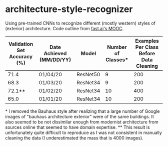 # architecture-style-recognizer

Using pre-trained CNNs to recognize different (mostly western) styles of (exterior) architecture. Code outline from [fast.ai's MOOC](https://course.fast.ai/). 

Validation Set Accuracy (%)   | Date Achieved (MM/DD/YY) | Model    | Number of Classes\* | Examples Per Class Before Data Cleaning
|-----------------------------|--------------------------|----------|---------------------|----------------------------------------
| 71.4                        | 01/04/20                 | ResNet50 | 9                   | 200
| 68.3                        | 01/03/20                 | ResNet34 | 9                   | 200
| 72.1\*\*                    | 01/02/20                 | ResNet34 | 10	          | 400
| 65.0                        | 01/01/20                 | ResNet34 | 10                  | 200

\* I removed the Bauhaus style after realizing that a large number of Google images of "bauhaus architecture exterior" were of the same buildings. It also seemed to be not dissimilar enough from modernist architecture from sources online that seemed to have domain expertise.
\*\* This result is unfortunately quite difficult to reproduce as I was not consistent in manually cleaning the data (I underestimated the mass that is 4000 images).
